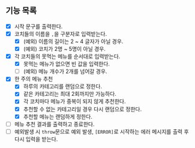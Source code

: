 ## 기능 목록

- [x] 시작 문구를 출력한다.
- [x] 코치들의 이름을 `,`을 구분자로 입력받는다.
  - [x] (예외) 이름의 길이는 2 ~ 4 글자가 아닐 경우.
  - [x] (예외) 코치가 2명 ~ 5명이 아닐 경우.
- [x] 각 코치들의 못먹는 메뉴를 순서대로 입력받는다.
  - [x] 못먹는 메뉴가 없으면 빈 값을 입력한다.
  - [ ] (예외) 메뉴 개수가 2개를 넘어갈 경우.
- [x] 한 주의 메뉴 추천
  - [x] 하루의 카테고리를 랜덤으로 정한다.
  - [x] 같은 카테고리는 최대 2회까지만 가능하다.
  - [x] 각 코치마다 메뉴가 중복이 되지 않게 추천한다.
  - [x] 추천할 수 없는 카테고리일 경우 다시 랜덤으로 정한다.
  - [x] 추천할 메뉴는 랜덤하게 정한다.
- [ ] 메뉴 추천 결과를 출력하고 종료한다.
- [ ] 예외발생 시 `throw`문으로 예외 발생, `[ERROR]`로 시작하는 에러 메시지를 출력 후 다시 입력을 받는다.
